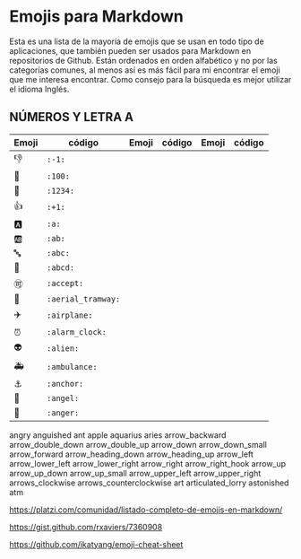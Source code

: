 # Emojis para Markdown

Esta es una lista de la mayoría de emojis que se usan en todo tipo de aplicaciones, que también pueden ser usados para Markdown en repositorios de Github. Están ordenados en orden alfabético y no por las categorías comunes, al menos así es más fácil para mi encontrar el emoji que me interesa encontrar. Como consejo para la búsqueda es mejor utilizar el idioma Inglés.

## NÚMEROS Y LETRA A

| Emoji  | código | Emoji  | código | Emoji  | código |
| ------------- | ------------- | ------------- | ------------- | ------------- | ------------- |
| :-1:  | `:-1:`  |
| :100:  | `:100:`  |
| :1234:  | `:1234:` |  
| :+1: | `:+1:` |
| :a:  | `:a:`  |
| :ab:  | `:ab:`  |
| :abc:  | `:abc:`  |
| :abcd:  | `:abcd:`  |
| :accept:  | `:accept:`  |
| :aerial_tramway:  | `:aerial_tramway:` |  
| :airplane: | `:airplane:` |
| :alarm_clock:  | `:alarm_clock:`  |
| :alien:  | `:alien:`  |
| :ambulance:  | `:ambulance:`  |
| :anchor:  | `:anchor:`  |
| :angel:  | `:angel:`  |
| :anger:  | `:anger:`  |
angry
anguished
ant
apple
aquarius
aries
arrow_backward
arrow_double_down
arrow_double_up
arrow_down
arrow_down_small
arrow_forward
arrow_heading_down
arrow_heading_up
arrow_left
arrow_lower_left
arrow_lower_right
arrow_right
arrow_right_hook
arrow_up
arrow_up_down
arrow_up_small
arrow_upper_left
arrow_upper_right
arrows_clockwise
arrows_counterclockwise
art
articulated_lorry
astonished
atm

https://platzi.com/comunidad/listado-completo-de-emojis-en-markdown/

https://gist.github.com/rxaviers/7360908

https://github.com/ikatyang/emoji-cheat-sheet
